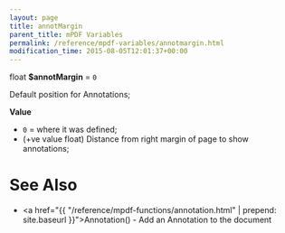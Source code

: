 ```yaml
---
layout: page
title: annotMargin
parent_title: mPDF Variables
permalink: /reference/mpdf-variables/annotmargin.html
modification_time: 2015-08-05T12:01:37+00:00
---
```


float **$annotMargin** = `0` 

Default position for Annotations;

**Value**

* `0` = where it was defined;
* (+ve value float) Distance from right margin of page to show annotations;

# See Also

* <a href="{{ "/reference/mpdf-functions/annotation.html" | prepend: site.baseurl }}">Annotation()</a> - Add an Annotation to the document

